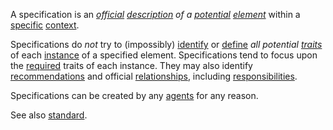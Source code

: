 A specification is an *[official](https://github.com/gcassel/Modular-Organization-Terminology/blob/master/terms/official.md) [description](https://github.com/gcassel/Modular-Organization-Terminology/blob/master/terms/description.md) of a [potential](https://github.com/gcassel/Modular-Organization-Terminology/blob/master/terms/potential.md) [element](https://github.com/gcassel/Modular-Organization-Terminology/blob/master/terms/element.md)* within a [specific](https://github.com/gcassel/Modular-Organization-Terminology/blob/master/terms/specific.md) [context](https://github.com/gcassel/Modular-Organization-Terminology/blob/master/terms/context.md).   

Specifications do *not* try to (impossibly) [identify](https://github.com/gcassel/Modular-Organization-Terminology/blob/master/terms/identify.md) or [define](https://github.com/gcassel/Modular-Organization-Terminology/blob/master/terms/define.md) *all potential [traits](https://github.com/gcassel/Modular-Organization-Terminology/blob/master/terms/trait.md)* of each [instance](https://github.com/gcassel/Modular-Organization-Terminology/blob/master/terms/instance.md) of a specified element.  Specifications tend to focus upon the [required](https://github.com/gcassel/Modular-Organization-Terminology/blob/master/terms/requirement.md) traits of each instance.  They may also identify [recommendations](https://github.com/gcassel/Modular-Organization-Terminology/blob/master/terms/recommendation.md) and official [relationships](https://github.com/gcassel/Modular-Organization-Terminology/blob/master/terms/relationship.md), including [responsibilities](https://github.com/gcassel/Modular-Organization-Terminology/blob/master/terms/responsibility.md). 

Specifications can be created by any [agents](https://github.com/gcassel/Modular-Organization-Terminology/blob/master/terms/agent.md) for any reason.  

See also [standard](https://github.com/gcassel/Modular-Organization-Terminology/blob/master/terms/standard.md).
